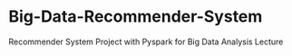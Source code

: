 # Big-Data-Recommender-System
 Recommender System Project with Pyspark for Big Data Analysis Lecture
